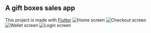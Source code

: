 ## A gift boxes sales app
This project is made with [Flutter](https://docs.flutter.dev/)
![Home screen](../blob/../../nickAp02/assets/screenshots/home.png)
![Checkout screen](../blob/../../assets/screenshots/checkout.jpg)
![Wallet screen](../blob/../../ssets/screenshots/wallet.jpg)
![Login screen](../blob/../../assets/screenshots/login.jpg)
